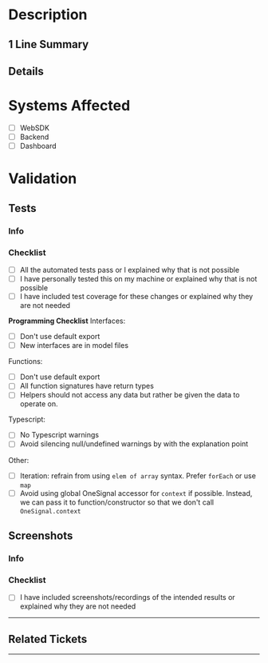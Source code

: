 # Description
## 1 Line Summary

## Details

# Systems Affected
   - [ ] WebSDK
   - [ ] Backend
   - [ ] Dashboard

# Validation
## Tests
### Info

### Checklist
   - [ ] All the automated tests pass or I explained why that is not possible
   - [ ] I have personally tested this on my machine or explained why that is not possible
   - [ ] I have included test coverage for these changes or explained why they are not needed

**Programming Checklist**
Interfaces:
   - [ ] Don't use default export
   - [ ] New interfaces are in model files

Functions:
   - [ ] Don't use default export
   - [ ] All function signatures have return types
   - [ ] Helpers should not access any data but rather be given the data to operate on.

Typescript:
   - [ ] No Typescript warnings
   - [ ] Avoid silencing null/undefined warnings by with the explanation point

Other:
   - [ ] Iteration: refrain from using `elem of array` syntax. Prefer `forEach` or use `map`
   - [ ] Avoid using global OneSignal accessor for `context` if possible. Instead, we can pass it to function/constructor so that we don't call `OneSignal.context`

## Screenshots
### Info

### Checklist
   - [ ] I have included screenshots/recordings of the intended results or explained why they are not needed

---

## Related Tickets

---
